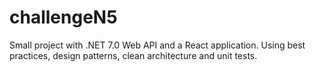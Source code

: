 # challengeN5
Small project with .NET 7.0 Web API and a React application. Using best practices, design patterns, clean architecture and unit tests.
